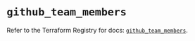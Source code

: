 # `github_team_members`

Refer to the Terraform Registry for docs: [`github_team_members`](https://registry.terraform.io/providers/integrations/github/6.2.2/docs/resources/team_members).
